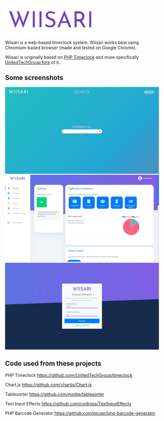 ![WIISARI](/docs/readme-images/wiisari-logo.png?raw=true)

Wiisari is a web-based timeclock system. Wiisari works best using Chromium-based browser (made and tested on Google Chrome).

Wiisari is originally based on [PHP Timeclock](http://timeclock.sourceforge.net/) and more specifically [UnitedTechGroup fork](https://github.com/UnitedTechGroup/timeclock) of it.

## Some screenshots
![Clocking station](/docs/readme-images/wiisari-screen1.jpg?raw=true)
![User's own view](/docs/readme-images/wiisari-screen2.jpg?raw=true)
![Login screen](/docs/readme-images/wiisari-screen3.jpg?raw=true)

## Code used from these projects
PHP Timeclock
https://github.com/UnitedTechGroup/timeclock

Chart.js
https://github.com/chartjs/Chart.js

Tablesorter
https://github.com/mottie/tablesorter

Text Input Effects
https://github.com/codrops/TextInputEffects

PHP Barcode Generator
https://github.com/picqer/php-barcode-generator
